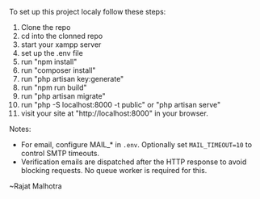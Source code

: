 To set up this project localy follow these steps:

1. Clone the repo
2. cd into the clonned repo
3. start your xampp server
4. set up the .env file
5. run "npm install"
6. run "composer install"
7. run "php artisan key:generate"
8. run "npm run build"
9. run "php artisan migrate"
10. run "php -S localhost:8000 -t public" or "php artisan serve"
11. visit your site at "http://localhost:8000" in your browser.

Notes:

-   For email, configure MAIL\_\* in `.env`. Optionally set `MAIL_TIMEOUT=10` to control SMTP timeouts.
-   Verification emails are dispatched after the HTTP response to avoid blocking requests. No queue worker is required for this.

~Rajat Malhotra
